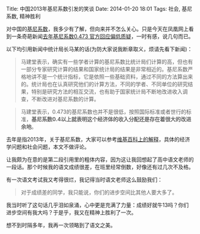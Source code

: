 Title: 中国2013年基尼系数引发的笑谈
Date: 2014-01-20 18:01
Tags: 社会, 基尼系数, 精神胜利

[1]: http://zh.wikipedia.org/wiki/%E5%9F%BA%E5%B0%BC%E7%B3%BB%E6%95%B0

对中国的[基尼系数][1]，我多少有了解，但向来并不怎么关心。只是今天在凤凰网上看到一条奇葩新闻[去年基尼系数0.473 官方回应偏低质疑](http://news.ifeng.com/mainland/detail_2014_01/20/33172008_0.shtml)，一时有感，说几句而已。

以下均引用新闻中统计局长马某的话(为防大家说我断章取义，烦请先看下新闻)：

> 马建堂表示，确实有一些学者计算的基尼系数比统计局们计算的高，但也有一部分专家研究计算的结果和国家统计局的结果是非常相近的。基尼系数严格地讲不是一个统计指标，它是依照一些基础资料，通过不同的方法算出来的。统计局也在认真研究他们的计算方法，不同的学者、不同单位的研究结果，特别是研究方法的相互交流，也有助于国家统计局不断地改进收入调查，不断改进对基尼系数的计算。

> 马建堂表示，0.473的基尼系数也并不是很低，按照国际标准或者世行的标准，**基尼系数0.4以上就表明这个经济体的收入分配还是存在着很大的改进余地**。

去年是指2013年，关于基尼系数，大家可以参考[维基百科上的解释][1]，具体的经济学问题和社会问题，本文不做评论。

让我颇为在意的是第二段引用里的粗体内容，因为这让我回想起了高中语文老师的一段话。那个时候我的语文成绩很差，在班里经常倒数，好像还有过几次不及格。

有一次语文考试我又考得很烂，我记得当时语文老师这么鼓励我们：

> 对于成绩差的同学，我只能说，你们的进步空间比其他人要大多了。

我当时听了这句话几乎泪如泉涌，心中更是充满了力量：成绩好就牛13吗？你们进步空间有我大吗？于是乎，我又在精神上胜利了一次。

想不到时隔多年，我再一次领略到了语文之美。
